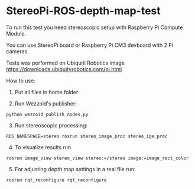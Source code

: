 # StereoPi-ROS-depth-map-test

To run this test you need stereoscopic setup with Raspberry Pi Compute Module.

You can use StereoPi board or Raspberry Pi CM3 devboard with 2 Pi cameras.

Tests was performed on Ubiquiti Robotics image https://downloads.ubiquityrobotics.com/pi.html

How to use:

1. Put all files in home folder 

2. Run Wezzoid's publisher:

`python wezzoid_publish_nodes.py`

3. Run stereoscopic processing:

`ROS_NAMESPACE=stereo rosrun stereo_image_proc stereo_ige_proc`

4. To visualize results run 

`rosrun image_view stereo_view stereo:=/stereo image:=image_rect_color`

5. For adjusting depth map settings in a real file run:

`rosrun rqt_reconfigure rqt_reconfigure` 